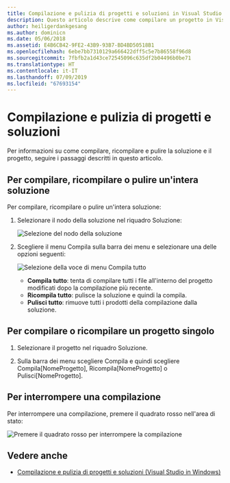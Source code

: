 ```yaml
---
title: Compilazione e pulizia di progetti e soluzioni in Visual Studio per Mac
description: Questo articolo descrive come compilare un progetto in Visual Studio per Mac
author: heiligerdankgesang
ms.author: dominicn
ms.date: 05/06/2018
ms.assetid: E4B6CB42-9FE2-43B9-93B7-BD4BD50518B1
ms.openlocfilehash: 6ebe7bb7310129a666422dff5c5e7b86558f96d8
ms.sourcegitcommit: 7fbfb2a1d43ce72545096c635df2b04496b0be71
ms.translationtype: HT
ms.contentlocale: it-IT
ms.lasthandoff: 07/09/2019
ms.locfileid: "67693154"
---
```

# <a name="building-and-cleaning-projects-and-solutions"></a>Compilazione e pulizia di progetti e soluzioni

Per informazioni su come compilare, ricompilare e pulire la soluzione e il progetto, seguire i passaggi descritti in questo articolo.

## <a name="to-build-rebuild-or-clean-an-entire-solution"></a>Per compilare, ricompilare o pulire un'intera soluzione

Per compilare, ricompilare o pulire un'intera soluzione:

1. Selezionare il nodo della soluzione nel riquadro Soluzione:

    ![Selezione del nodo della soluzione](media/compiling-and-building-image1.png)

2. Scegliere il menu Compila sulla barra dei menu e selezionare una delle opzioni seguenti:

    ![Selezione della voce di menu Compila tutto](media/compiling-and-building-image2.png)

    * **Compila tutto**: tenta di compilare tutti i file all'interno del progetto modificati dopo la compilazione più recente.
    * **Ricompila tutto**: pulisce la soluzione e quindi la compila.
    * **Pulisci tutto**: rimuove tutti i prodotti della compilazione dalla soluzione.

## <a name="to-build-or-rebuild-a-single-project"></a>Per compilare o ricompilare un progetto singolo

1. Selezionare il progetto nel riquadro Soluzione.

2. Sulla barra dei menu scegliere Compila e quindi scegliere Compila[NomeProgetto], Ricompila[NomeProgetto] o Pulisci[NomeProgetto].

## <a name="to-stop-a-build"></a>Per interrompere una compilazione

Per interrompere una compilazione, premere il quadrato rosso nell'area di stato:

![Premere il quadrato rosso per interrompere la compilazione](media/compiling-and-building-image3.png)

## <a name="see-also"></a>Vedere anche

- [Compilazione e pulizia di progetti e soluzioni (Visual Studio in Windows)](/visualstudio/ide/building-and-cleaning-projects-and-solutions-in-visual-studio)
